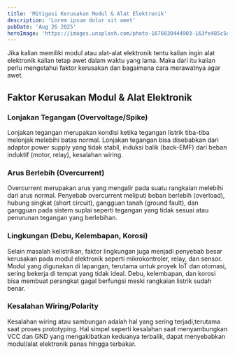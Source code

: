 ```yaml
---
title: 'Mitigasi Kerusakan Modul & Alat Elektronik'
description: 'Lorem ipsum dolor sit amet'
pubDate: 'Aug 26 2025'
heroImage: 'https://images.unsplash.com/photo-1676630444903-163fe485c5d1'
---
```


Jika kalian memiliki modul atau alat-alat elektronik tentu kalian ingin alat elektronik kalian tetap awet dalam waktu yang lama. Maka dari itu kalian perlu mengetahui faktor kerusakan dan bagaimana cara merawatnya agar awet.

## Faktor Kerusakan Modul & Alat Elektronik
### Lonjakan Tegangan (Overvoltage/Spike)
Lonjakan tegangan merupakan kondisi ketika tegangan listrik tiba-tiba melonjak melebihi batas normal. Lonjakan tegangan bisa disebabkan dari adaptor power supply yang tidak stabil, induksi balik (back-EMF) dari beban induktif (motor, relay), kesalahan wiring.
### Arus Berlebih (Overcurrent)
Overcurrent merupakan arus yang mengalir pada suatu rangkaian melebihi dari arus normal. Penyebab overcurrent meliputi beban berlebih (overload), hubung singkat (short circuit), gangguan tanah (ground fault), dan gangguan pada sistem suplai seperti tegangan yang tidak sesuai atau penurunan tegangan yang berlebihan.
### Lingkungan (Debu, Kelembapan, Korosi)
Selain masalah kelistrikan, faktor lingkungan juga menjadi penyebab besar kerusakan pada modul elektronik seperti mikrokontroler, relay, dan sensor. Modul yang digunakan di lapangan, terutama untuk proyek IoT dan otomasi, sering bekerja di tempat yang tidak ideal. Debu, kelembapan, dan korosi bisa membuat perangkat gagal berfungsi meski rangkaian listrik sudah benar.
### Kesalahan Wiring/Polarity
Kesalahan wiring atau sambungan adalah hal yang sering terjadi,terutama saat proses prototyping. Hal simpel seperti kesalahan saat menyambungkan VCC dan GND yang mengakibatkan keduanya terbalik, dapat menyebabkan modul/alat elektronik panas hingga terbakar.
